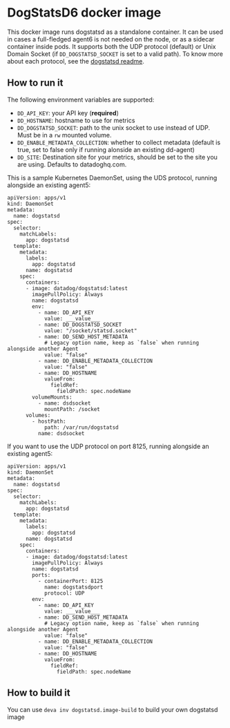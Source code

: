 # DogStatsD6 docker image

This docker image runs dogstatsd as a standalone container. It can be used in cases a full-fledged agent6 is not needed on the node, or as a sidecar container inside pods. It supports both the UDP protocol (default) or Unix Domain Socket (if `DD_DOGSTATSD_SOCKET` is set to a valid path). To know more about each protocol, see the [dogstatsd readme](../../../cmd/dogstatsd/README.md).

## How to run it

The following environment variables are supported:

  - `DD_API_KEY`: your API key (**required**)
  - `DD_HOSTNAME`: hostname to use for metrics
  - `DD_DOGSTATSD_SOCKET`: path to the unix socket to use instead of UDP. Must be in a `rw` mounted volume.
  - `DD_ENABLE_METADATA_COLLECTION`: whether to collect metadata (default is true, set to false only if running alonside an existing dd-agent)
  - `DD_SITE`: Destination site for your metrics, should be set to the site you are using. Defaults to datadoghq.com.

This is a sample Kubernetes DaemonSet, using the UDS protocol, running alongside an existing agent5:

```
apiVersion: apps/v1
kind: DaemonSet
metadata:
  name: dogstatsd
spec:
  selector:
    matchLabels:
      app: dogstatsd
  template:
    metadata:
      labels:
        app: dogstatsd
      name: dogstatsd
    spec:
      containers:
      - image: datadog/dogstatsd:latest
        imagePullPolicy: Always
        name: dogstatsd
        env:
          - name: DD_API_KEY
            value: ___value___
          - name: DD_DOGSTATSD_SOCKET
            value: "/socket/statsd.socket"
          - name: DD_SEND_HOST_METADATA
            # Legacy option name, keep as `false` when running alongside another Agent
            value: "false"
          - name: DD_ENABLE_METADATA_COLLECTION
            value: "false"
          - name: DD_HOSTNAME
            valueFrom:
              fieldRef:
                fieldPath: spec.nodeName
        volumeMounts:
          - name: dsdsocket
            mountPath: /socket
      volumes:
        - hostPath:
            path: /var/run/dogstatsd
          name: dsdsocket
```

If you want to use the UDP protocol on port 8125, running alongside an existing agent5:

```
apiVersion: apps/v1
kind: DaemonSet
metadata:
  name: dogstatsd
spec:
  selector:
    matchLabels:
      app: dogstatsd
  template:
    metadata:
      labels:
        app: dogstatsd
      name: dogstatsd
    spec:
      containers:
      - image: datadog/dogstatsd:latest
        imagePullPolicy: Always
        name: dogstatsd
        ports:
          - containerPort: 8125
            name: dogstatsdport
            protocol: UDP
        env:
          - name: DD_API_KEY
            value: ___value___
          - name: DD_SEND_HOST_METADATA
            # Legacy option name, keep as `false` when running alongside another Agent
            value: "false"
          - name: DD_ENABLE_METADATA_COLLECTION
            value: "false"
          - name: DD_HOSTNAME
            valueFrom:
              fieldRef:
                fieldPath: spec.nodeName
```

## How to build it

You can use `deva inv dogstatsd.image-build` to build your own dogstatsd image
